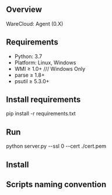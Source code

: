 ## Overview

WareCloud: Agent (0.X)

## Requirements

+ Python: 3.7
+ Platform: Linux, Windows
+ WMI ≥ 1.0+ /// Windows Only
+ parse ≥ 1.8+
+ psutil ≥ 5.3.0+

## Install requirements
pip install -r requirements.txt

## Run

python server.py --ssl 0 --cert ./cert.pem

## Install


## Scripts naming convention

